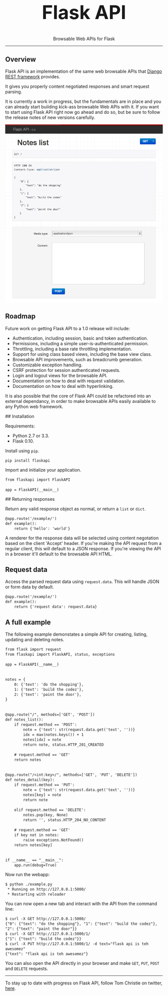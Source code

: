 <div style="text-align: center">
<h1 style="font-size: 60px">Flask API</h1>

<p>Browsable Web APIs for Flask</p>
</div>

---

## Overview

Flask API is an implementation of the same web browsable APIs that [Django REST framework][django-rest-framework] provides.

It gives you properly content negotiated responses and smart request parsing.

It is currently a work in progress, but the fundamentals are in place and you can already start building kick-ass browsable Web APIs with it.  If you want to start using Flask API right now go ahead and do so, but be sure to follow the release notes of new versions carefully.

![Screenshot](docs/screenshot.png)

## Roadmap

Future work on getting Flask API to a 1.0 release will include:

* Authentication, including session, basic and token authentication.
* Permissions, including a simple user-is-authenticated permission.
* Throttling, including a base rate throttling implementation.
* Support for using class based views, including the base view class.
* Browsable API improvements, such as breadcrumb generation.
* Customizable exception handling.
* CSRF protection for session authenticated requests.
* Login and logout views for the browsable API.
* Documentation on how to deal with request validation.
* Documentation on how to deal with hyperlinking.

It is also possible that the core of Flask API could be refactored into an external dependancy, in order to make browsable APIs easily available to any Python web framework.

## Installation

Requirements:

* Python 2.7 or 3.3.
* Flask 0.10.

Install using `pip`.

    pip install flaskapi

Import and initialize your application.

    from flaskapi import FlaskAPI

    app = FlaskAPI(__main__)

## Returning responses

Return any valid response object as normal, or return a `list` or `dict`.

    @app.route('/example/')
    def example():
        return {'hello': 'world'}

A renderer for the response data will be selected using content negotation based on the client 'Accept' header. If you're making the API request from a regular client, this will default to a JSON response. If you're viewing the API in a browser it'll default to the browsable API HTML. 

## Request data

Access the parsed request data using `request.data`.  This will handle JSON or form data by default.

    @app.route('/example/')
    def example():
        return {'request data': request.data}

## A full example

The following example demonstates a simple API for creating, listing, updating and deleting notes.

    from flask import request
    from flaskapi import FlaskAPI, status, exceptions

    app = FlaskAPI(__name__)


    notes = {
        0: {'text': 'do the shopping'},
        1: {'text': 'build the codez'},
        2: {'text': 'paint the door'},
    }


    @app.route("/", methods=['GET', 'POST'])
    def notes_list():
        if request.method == 'POST':
            note = {'text': str(request.data.get('text', ''))}
            idx = max(notes.keys()) + 1
            notes[idx] = note
            return note, status.HTTP_201_CREATED

        # request.method == 'GET'
        return notes


    @app.route("/<int:key>/", methods=['GET', 'PUT', 'DELETE'])
    def notes_detail(key):
        if request.method == 'PUT':
            note = {'text': str(request.data.get('text', ''))}
            notes[key] = note
            return note

        elif request.method == 'DELETE':
            notes.pop(key, None)
            return '', status.HTTP_204_NO_CONTENT

        # request.method == 'GET'
        if key not in notes:
            raise exceptions.NotFound()
        return notes[key]


    if __name__ == "__main__":
        app.run(debug=True)

Now run the webapp:

    $ python ./example.py
     * Running on http://127.0.0.1:5000/
     * Restarting with reloader

You can now open a new tab and interact with the API from the command line:

    $ curl -X GET http://127.0.0.1:5000/
    {"0": {"text": "do the shopping"}, "1": {"text": "build the codez"}, "2": {"text": "paint the door"}}
    $ curl -X GET http://127.0.0.1:5000/1/
    {"1": {"text": "build the codez"}}
    $ curl -X PUT http://127.0.0.1:5000/1/ -d text="flask api is teh awesomez"
    {"text": "flask api is teh awesomez"}

You can also open the API directly in your browser and make `GET`, `PUT`, `POST` and `DELETE` requests.

---

To stay up to date with progress on Flask API, follow Tom Christie on twitter, [here][tomchristie].

[travis-image]: https://travis-ci.org/tomchristie/flaskapi.png?branch=master
[travis-link]: https://travis-ci.org/tomchristie/flaskapi
[coveralls-image]: https://coveralls.io/repos/tomchristie/flaskapi/badge.png?branch=master
[coveralls-link]: https://coveralls.io/r/tomchristie/flaskapi?branch=master
[django-rest-framework]: http://www.django-rest-framework.org
[tomchristie]: https://twitter.com/_tomchristie
